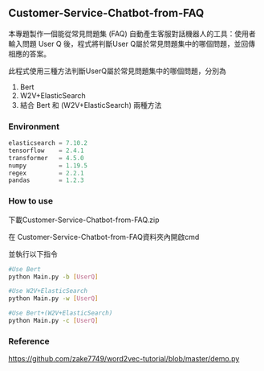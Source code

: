 ## Customer-Service-Chatbot-from-FAQ
本專題製作一個能從常見問題集 (FAQ) 自動產生客服對話機器人的工具：使用者輸入問題 User Q 後，程式將判斷User Q屬於常見問題集中的哪個問題，並回傳相應的答案。

此程式使用三種方法判斷UserQ屬於常見問題集中的哪個問題，分別為
1. Bert
2. W2V+ElasticSearch
3. 結合 Bert 和 (W2V+ElasticSearch) 兩種方法
### Environment
```python
elasticsearch = 7.10.2
tensorflow    = 2.4.1
transformer   = 4.5.0
numpy         = 1.19.5
regex         = 2.2.1
pandas        = 1.2.3
```
### How to use

下載Customer-Service-Chatbot-from-FAQ.zip

在 Customer-Service-Chatbot-from-FAQ資料夾內開啟cmd

並執行以下指令

```bash
#Use Bert
python Main.py -b [UserQ]

#Use W2V+ElasticSearch 
python Main.py -w [UserQ]

#Use Bert+(W2V+ElasticSearch)
python Main.py -c [UserQ]
```
### Reference

https://github.com/zake7749/word2vec-tutorial/blob/master/demo.py